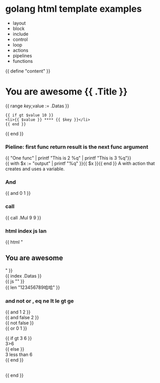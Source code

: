 # golang html template examples

* layout
* block
* include
* control
* loop
* actions
* pipelines
* functions



{{ define "content" }}  
<h1>You are awesome  {{ .Title }}</h1>  

{{ range $key,$value := .Datas }}  
    
    {{ if gt $value 10 }}  
    <li>{{ $value }} **** {{ $key }}</li>  
    {{ end }}  
   
{{ end }}  

<h3>  
Pieline: first func return result  is the next func argument   
</h3>  
{{ "One func" | printf "This is 2  %q" | printf "This is 3 %q"}}  
<br>
{{ with $x := "output" | printf "%q" }}{{ $x }}{{ end }}  
	A with action that creates and uses a variable.  

<h3>And</h3>  
{{ and 0 1 }}  

<h3>call</h3>  
{{ call .Mul 9 9 }}  

<h3>html index js lan </h3>  
{{ html "<h2> You are awesome </h2>" }} <br>
{{ index .Datas }} <br>
{{ js "<script>alert('You are awesome')</script>" }} <br>
{{ len "123456789哈哈" }} <br>

<h3>and not or , eq ne lt le gt ge</h3>  
{{ and 1 2  }} <br>
{{ and false 2  }}<br>
{{ not false  }}<br>
{{ or 0 1  }}<br>

{{ if gt 3 6 }}  
3>6  
{{ else }}  
3  less than 6  
{{ end }}  


<br>
{{ end }}
